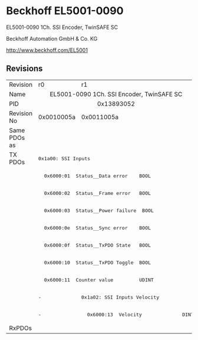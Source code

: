 # Beckhoff EL5001-0090

EL5001-0090 1Ch. SSI Encoder, TwinSAFE SC

Beckhoff Automation GmbH & Co. KG

http://www.beckhoff.com/EL5001

## Revisions
<table>
<tr>
<td>Revision</td>
<td>r0</td>
<td>r1</td>
</tr>
<tr>
<td>Name</td>
<td colspan=2 align="center">EL5001-0090 1Ch. SSI Encoder, TwinSAFE SC</td>
</tr>
<tr>
<td>PID</td>
<td colspan=2 align="center">0x13893052</td>
</tr>
<tr>
<td>Revision No</td>
<td>0x0010005a</td>
<td>0x0011005a</td>
</tr>
<tr>
<td>Same PDOs as</td>
<td colspan=2 align="center"></td>
</tr>
<tr>
<td rowspan=10 valign=top>TX PDOs</td>
<td colspan=2 align="left"><pre>0x1a00: SSI Inputs</pre></td>
<td></td>
</tr>
<tr>
<td colspan=2 align="left"><pre>  0x6000:01  Status__Data error    BOOL</pre></td>
</tr>
<tr>
<td colspan=2 align="left"><pre>  0x6000:02  Status__Frame error   BOOL</pre></td>
</tr>
<tr>
<td colspan=2 align="left"><pre>  0x6000:03  Status__Power failure  BOOL</pre></td>
</tr>
<tr>
<td colspan=2 align="left"><pre>  0x6000:0e  Status__Sync error    BOOL</pre></td>
</tr>
<tr>
<td colspan=2 align="left"><pre>  0x6000:0f  Status__TxPDO State   BOOL</pre></td>
</tr>
<tr>
<td colspan=2 align="left"><pre>  0x6000:10  Status__TxPDO Toggle  BOOL</pre></td>
</tr>
<tr>
<td colspan=2 align="left"><pre>  0x6000:11  Counter value         UDINT</pre></td>
</tr>
<tr>
<td><pre>-</pre></td>
<td><pre>0x1a02: SSI Inputs Velocity</pre></td>
</tr>
<tr>
<td><pre>-</pre></td>
<td><pre>  0x6000:13  Velocity              DINT</pre></td>
</tr>
<tr>
<td>RxPDOs</td>
<td colspan=2 align="left"></td>
</tr>
</table>
